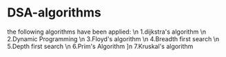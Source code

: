# DSA-algorithms
the following algorithms have been applied:
\n 1.dijkstra's algorithm
\n 2.Dynamic Programming
\n 3.Floyd's algorithm
\n 4.Breadth first search
\n 5.Depth first search
\n 6.Prim's Algorithm
]n 7.Kruskal's algorithm
